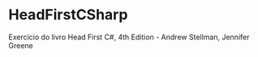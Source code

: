 # HeadFirstCSharp

Exercício do livro Head First C#, 4th Edition - Andrew Stellman, Jennifer Greene
